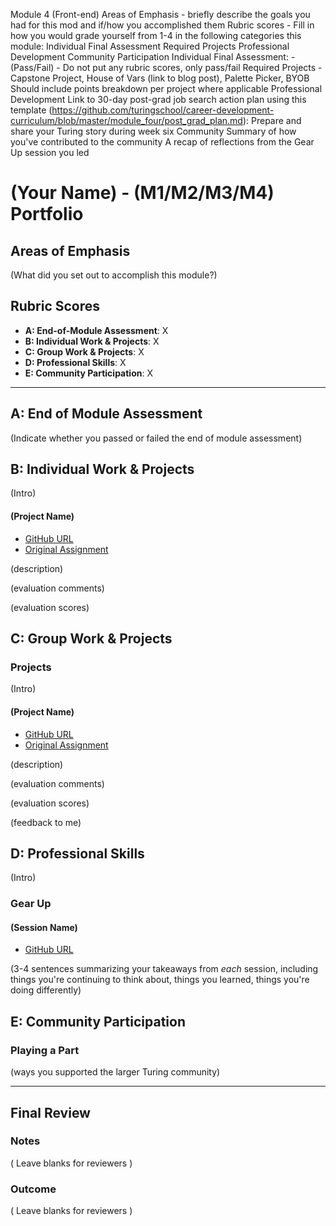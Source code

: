 Module 4 (Front-end)
Areas of Emphasis - briefly describe the goals you had for this mod and if/how you accomplished them
Rubric scores - Fill in how you would grade yourself from 1-4 in the following categories this module:
Individual Final Assessment
Required Projects
Professional Development
Community Participation
Individual Final Assessment: - (Pass/Fail) - Do not put any rubric scores, only pass/fail
Required Projects - Capstone Project, House of Vars (link to blog post), Palette Picker, BYOB
Should include points breakdown per project where applicable
Professional Development
Link to 30-day post-grad job search action plan using this template (https://github.com/turingschool/career-development-curriculum/blob/master/module_four/post_grad_plan.md):
Prepare and share your Turing story during week six
Community
Summary of how you've contributed to the community
A recap of reflections from the Gear Up session you led

# (Your Name) - (M1/M2/M3/M4) Portfolio

## Areas of Emphasis

(What did you set out to accomplish this module?)

## Rubric Scores

* **A: End-of-Module Assessment**: X
* **B: Individual Work & Projects**: X
* **C: Group Work & Projects**: X
* **D: Professional Skills**: X
* **E: Community Participation**: X

-----------------------

## A: End of Module Assessment

(Indicate whether you passed or failed the end of module assessment)


## B: Individual Work & Projects

(Intro)

#### (Project Name)

* [GitHub URL]()
* [Original Assignment]()

(description)

(evaluation comments)

(evaluation scores)

## C: Group Work & Projects

### Projects

(Intro)

#### (Project Name)

* [GitHub URL]()
* [Original Assignment]()

(description)

(evaluation comments)

(evaluation scores)

(feedback to me)

## D: Professional Skills
(Intro)

### Gear Up
#### (Session Name)

* [GitHub URL]()

(3-4 sentences summarizing your takeaways from _each_ session, including things you're continuing to think about, things you learned, things you're doing differently)

## E: Community Participation

### Playing a Part

(ways you supported the larger Turing community)

------------------

## Final Review

### Notes

( Leave blanks for reviewers )

### Outcome

( Leave blanks for reviewers )
